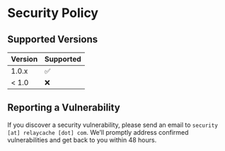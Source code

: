 # Security Policy

## Supported Versions

| Version | Supported          |
| ------- | ------------------ |
| 1.0.x   | :white_check_mark: |
| < 1.0   | :x:                |

## Reporting a Vulnerability

If you discover a security vulnerability, please send an email to `security [at] relaycache [dot] com`.
We’ll promptly address confirmed vulnerabilities and get back to you within 48 hours.
